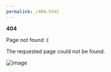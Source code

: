 ```yaml
---
permalink: /404.html
---
```


**404**

Page not found :(

The requested page could not be found.

![image](/assets/homer404.jpg)